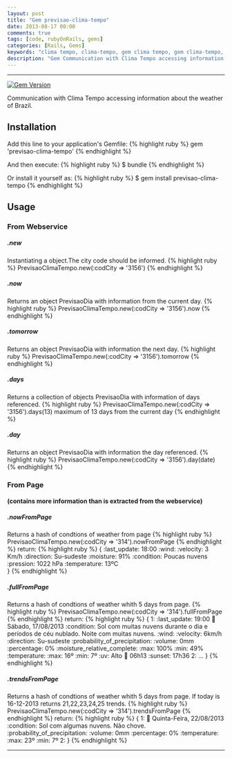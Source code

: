 ```yaml
---
layout: post
title: "Gem previsao-clima-tempo"
date: 2013-08-17 00:00
comments: true
tags: [code, rubyOnRails, gems]
categories: [Rails, Gems]
keywords: "clima tempo, clima-tempo, gem clima tempo, gem clima-tempo, previsao tempo, previsao-clima-tempo, gem" 
description: "Gem Communication with Clima Tempo accessing information about the weather of Brazil."
---
```

---


<!--more-->
[![Gem Version](https://badge.fury.io/rb/previsao-clima-tempo.png)](http://badge.fury.io/rb/previsao-clima-tempo)

Communication with Clima Tempo accessing information about the weather of Brazil.

## Installation

Add this line to your application's Gemfile:
{% highlight ruby %}
    gem 'previsao-clima-tempo'
{% endhighlight %}

And then execute:
{% highlight ruby %}
    $ bundle
{% endhighlight %}

Or install it yourself as:
{% highlight ruby %}
    $ gem install previsao-clima-tempo
{% endhighlight %}

## Usage
	 
### From Webservice
#####  .new
Instantiating a object.The city code should be informed.
	 {% highlight ruby %}
PrevisaoClimaTempo.new(:codCity => '3156')
     {% endhighlight %}
##### .now     
Returns an object PrevisaoDia with information from the current day.
     {% highlight ruby %}
     PrevisaoClimaTempo.new(:codCity => '3156').now
     {% endhighlight %}
##### .tomorrow     
Returns an object PrevisaoDia with information the next day.
     {% highlight ruby %}
     PrevisaoClimaTempo.new(:codCity => '3156').tomorrow
     {% endhighlight %}
##### .days     
Returns a collection of objects PrevisaoDia with information of days referenced.
     {% highlight ruby %}
     PrevisaoClimaTempo.new(:codCity => '3156').days(13) maximum of 13 days from the current day
     {% endhighlight %}
##### .day     
Returns an object PrevisaoDia with information the day referenced.
     {% highlight ruby %}
     PrevisaoClimaTempo.new(:codCity => '3156').day(date)
     {% endhighlight %}
     
### From Page
#### (contains more information than is extracted from the webservice)
##### .nowFromPage     
Returns a hash of condtions of weather from page
     {% highlight ruby %}
	 PrevisaoClimaTempo.new(:codCity => '314').nowFromPage
	 {% endhighlight %}
return:
	 {% highlight ruby %}
	 {
		:last_update: 18:00
		:wind:
		  :velocity: 3 Km/h
		  :direction: Su-sudeste
		:moisture: 91%
		:condition: Poucas nuvens
		:pression: 1022 hPa
		:temperature: 13ºC  
 	 }
 	 {% endhighlight %}
##### .fullFromPage 	 
Returns a hash of condtions of weather whith 5 days from page.
     {% highlight ruby %}
  	 PrevisaoClimaTempo.new(:codCity => '314').fullFromPage
  	 {% endhighlight %}
return:
	 {% highlight ruby %}
	 {
		1:
		  :last_update: 19:00
		  :date: Sábado, 17/08/2013
		  :condition: Sol com muitas nuvens durante o dia e períodos de céu nublado. Noite
		    com muitas nuvens.
		  :wind:
		    :velocity: 6km/h
		    :direction: Su-sudeste
		  :probability_of_precipitation:
		    :volume: 0mm
		    :percentage: 0%
		  :moisture_relative_complete:
		    :max: 100%
		    :min: 49%
		  :temperature:
		    :max: 16º
		    :min: 7º
		  :uv: Alto
		  :sunrise: 06h13
		  :sunset: 17h36
		2: ...
 	 }
 	 {% endhighlight %}
##### .trendsFromPage 	 
Returns a hash of condtions of weather whith 5 days from page.
If today is 16-12-2013 returns 21,22,23,24,25 trends.
	 {% highlight ruby %}
  	 PrevisaoClimaTempo.new(:codCity => '314').trendsFromPage
  	 {% endhighlight %}
return:
	 {% highlight ruby %}
	 {
		1:
		  :date: Quinta-Feira, 22/08/2013
		  :condition: Sol com algumas nuvens. Não chove.
		  :probability_of_precipitation:
		    :volume: 0mm
		    :percentage: 0%
		  :temperature:
		    :max: 23º
		    :min: 7º
		2: 
 	 }
 	 {% endhighlight %}
 	 
---
